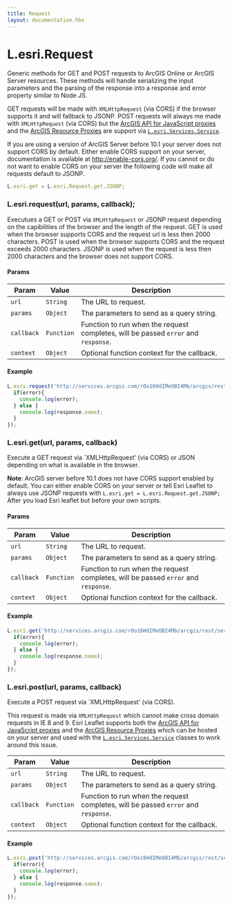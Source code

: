 ```yaml
---
title: Request
layout: documentation.hbs
---
```


# L.esri.Request

Generic methods for GET and POST requests to ArcGIS Online or ArcGIS Server resources. These methods will handle serializing the input parameters and the parsing of the response into a response and error property similar to Node JS.

GET requests will be made with `XMLHttpRequest` (via CORS) if the browser supports it and will fallback to JSONP. POST requests will always me made with `XMLHttpRequest` (via CORS) but the [ArcGIS API for JavaScript proxies](https://developers.arcgis.com/javascript/jshelp/ags_proxy.html) and the [ArcGIS Resource Proxies](https://github.com/Esri/resource-proxy) are support via [`L.esri.Services.Service`]({{assets}}api-reference/services/service.html).

If you are using a version of ArcGIS Server before 10.1 your server does not support CORS by default. Either enable CORS support on your server, documentation is available at http://enable-cors.org/. If you cannot or do not want to enable CORS on your server the following code will make all requests default to JSONP.

```js
L.esri.get = L.esri.Request.get.JSONP;
```

### L.esri.request(url, params, callback);

Executues a GET or POST via `XMLHttpRequest` or JSONP request depending on the capibilities of the browser and the length of the request. GET is used when the browser supports CORS and the request url is less then 2000 characters. POST is used when the browser supports CORS and the request exceeds 2000 characters. JSONP is used when the request is less then 2000 characters and the browser does not support CORS.

#### Params

| Param | Value | Description |
| --- | --- | --- |
| `url` | `String`| The URL to request. |
| `params` | `Object` | The parameters to send as a query string. |
| `callback` | `Function` | Function to run when the request completes, will be passed `error` and `response`. |
| `context` | `Object` | Optional function context for the callback. |

#### Example

```js
L.esri.request('http://services.arcgis.com/rOo16HdIMeOBI4Mb/arcgis/rest/services/Heritage_Trees_Portland/FeatureServer/0', {}, function(error, response){
  if(error){
    console.log(error);
  } else {
    console.log(response.name);
  }
});
```

### L.esri.get(url, params, callback)

Execute a GET request via `XMLHttpRequest' (via CORS) or JSON depending on what is available in the browser.

**Note**: ArcGIS server before 10.1 does not have CORS support enabled by default. You can either enable CORS on your server or tell Esri Leaflet to always use JSONP requests with `L.esri.get = L.esri.Request.get.JSONP;` After you load Esri leaflet but before your own scripts.

#### Params

| Param | Value | Description |
| --- | --- | --- |
| `url` | `String`| The URL to request. |
| `params` | `Object` | The parameters to send as a query string. |
| `callback` | `Function` | Function to run when the request completes, will be passed `error` and `response`. |
| `context` | `Object` | Optional function context for the callback. |

#### Example

```js
L.esri.get('http://services.arcgis.com/rOo16HdIMeOBI4Mb/arcgis/rest/services/Heritage_Trees_Portland/FeatureServer/0', {}, function(error, response){
  if(error){
    console.log(error);
  } else {
    console.log(response.name);
  }
});
```

### L.esri.post(url, params, callback)

Execute a POST request via `XMLHttpRequest' (via CORS).

This request is made via `XMLHttpRequest` which cannot make cross domain requests in IE 8 and 9. Esri Leaflet supports both the [ArcGIS API for JavaScript proxies](https://developers.arcgis.com/javascript/jshelp/ags_proxy.html) and the [ArcGIS Resource Proxies](https://github.com/Esri/resource-proxy) which can be hosted on your server and used with the [`L.esri.Services.Service`]({{assets}}api-reference/services/service.html) classes to work around this issue.

| Param | Value | Description |
| --- | --- | --- |
| `url` | `String`| The URL to request. |
| `params` | `Object` | The parameters to send as a query string. |
| `callback` | `Function` | Function to run when the request completes, will be passed `error` and `response`. |
| `context` | `Object` | Optional function context for the callback. |

#### Example

```js
L.esri.post('http://services.arcgis.com/rOo16HdIMeOBI4Mb/arcgis/rest/services/Heritage_Trees_Portland/FeatureServer/0', {}, function(error, response){
  if(error){
    console.log(error);
  } else {
    console.log(response.name);
  }
});
```
